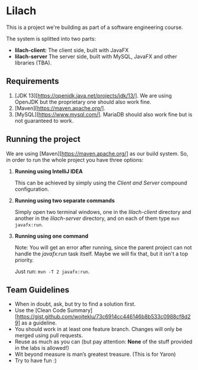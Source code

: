 # Lilach
This is a project we're building as part of a software engineering course.

The system is splitted into two parts:

* **lilach-client:** The client side, built with JavaFX
* **lilach-server** The server side, built with MySQL, JavaFX and other libraries (TBA).

## Requirements
1. [JDK 13][https://openjdk.java.net/projects/jdk/13/]. We are using OpenJDK but the proprietary one should also work fine.
2. [Maven][https://maven.apache.org/].
3. [MySQL][https://www.mysql.com/]. MariaDB should also work fine but is not guaranteed to work.

## Running the project
We are using [Maven][https://maven.apache.org/] as our build system. So, in order to run the whole project you have three options:

1. **Running using IntelliJ IDEA**

   This can be achieved by simply using the *Client and Server* compound configuration.

2. **Running using two separate commands**

   Simply open two terminal windows, one in the *lilach-client* directory and another in the *lilach-server* directory, and on each of them type `mvn javafx:run`.

3. **Running using one command**

   Note: You will get an error after running, since the parent project can not handle the *javafx:run* task itself. Maybe we will fix that, but it isn't a top priority.
   
   Just run: `mvn -T 2 javafx:run`.

## Team Guidelines

* When in doubt, ask, but try to find a solution first.
* Use the [Clean Code Summary][https://gist.github.com/wojteklu/73c6914cc446146b8b533c0988cf8d29] as a guideline.
* You should work in at least one feature branch. Changes will only be merged using pull requests.
* Reuse as much as you can (but pay attention: **None** of the stuff provided in the labs is allowed!)
* Wit beyond measure is man’s greatest treasure. (This is for Yaron)
* Try to have fun :)
